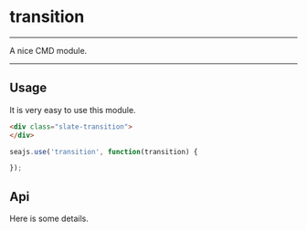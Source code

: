 # transition

---

A nice CMD module.

---

## Usage

It is very easy to use this module.

````html
<div class="slate-transition">
</div>
````

```javascript
seajs.use('transition', function(transition) {

});
```

## Api

Here is some details.
